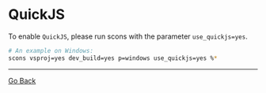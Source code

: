 
# QuickJS 

To enable `QuickJS`, please run scons with the parameter `use_quickjs=yes`.

```sh
# An example on Windows:
scons vsproj=yes dev_build=yes p=windows use_quickjs=yes %* 
```

---

[Go Back](../README.md)
